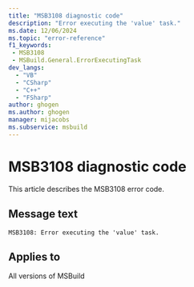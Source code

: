 ```yaml
---
title: "MSB3108 diagnostic code"
description: "Error executing the 'value' task."
ms.date: 12/06/2024
ms.topic: "error-reference"
f1_keywords:
 - MSB3108
 - MSBuild.General.ErrorExecutingTask
dev_langs:
  - "VB"
  - "CSharp"
  - "C++"
  - "FSharp"
author: ghogen
ms.author: ghogen
manager: mijacobs
ms.subservice: msbuild
---
```


# MSB3108 diagnostic code

<!-- :::ErrorDefinitionDescription::: -->
<!-- :::editable-content name="introDescription"::: -->
This article describes the MSB3108 error code.
<!-- :::editable-content-end::: -->

## Message text

```output
MSB3108: Error executing the 'value' task.
```

<!-- :::editable-content name="postOutputDescription"::: -->
<!--
{StrBegin="MSB3108: "}
-->
<!-- :::editable-content-end::: -->
<!-- :::ErrorDefinitionDescription-end::: -->

## Applies to

All versions of MSBuild
